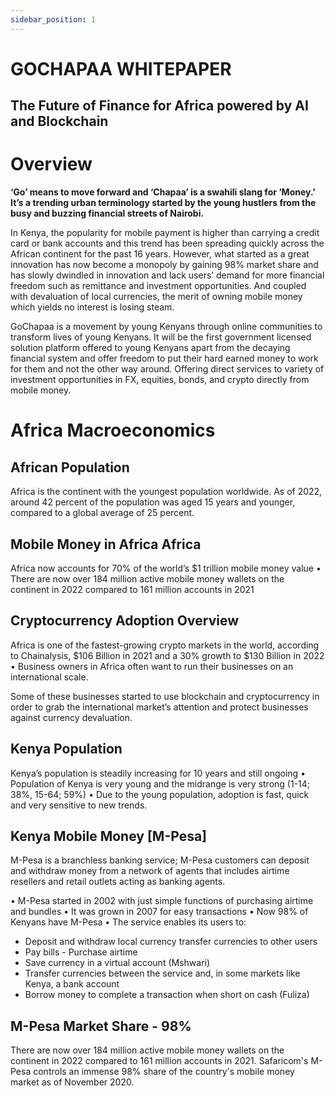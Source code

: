 ```yaml
---
sidebar_position: 1
---
```




# GOCHAPAA WHITEPAPER

## The Future of Finance for Africa powered by AI and Blockchain



# Overview

**‘Go’ means to move forward and ‘Chapaa’ is a swahili slang for ‘Money.’ It’s a trending urban terminology started by the young hustlers from the busy and buzzing financial streets of Nairobi.**

In Kenya, the popularity for mobile payment is higher than carrying a credit card or bank accounts and this trend has been spreading quickly across the African continent for the past 16 years. However, what started as a great innovation has now become a monopoly by gaining 98% market share and has slowly dwindled in innovation and lack users’ demand for more financial freedom such as remittance and investment opportunities. And coupled with devaluation of local currencies, the merit of owning mobile money which yields no interest is losing steam.

GoChapaa is a movement by young Kenyans through online communities to transform lives of young Kenyans. It will be the first government licensed solution platform offered to young Kenyans apart from the decaying financial system and offer freedom to put their hard earned money to work for them and not the other way around. Offering direct services to variety of investment opportunities in FX, equities, bonds, and crypto directly from mobile money.

# Africa Macroeconomics

## African Population

Africa is the continent with the youngest population worldwide. As of 2022, around 42 percent of the population was aged 15 years and younger, compared to a global average of 25 percent.

## Mobile Money in Africa Africa

Africa now accounts for 70% of the world’s $1 trillion mobile money value • There are now over 184 million active mobile money wallets on the continent in 2022 compared to 161 million accounts in 2021

## Cryptocurrency Adoption Overview 

Africa is one of the fastest-growing crypto markets in the world, according to Chainalysis, $106 Billion in 2021 and a 30% growth to $130 Billion in 2022 • Business owners in Africa often want to run their businesses on an international scale. 

Some of these businesses started to use blockchain and cryptocurrency in order to grab the international market’s attention and protect businesses against currency devaluation.

## Kenya Population

Kenya’s population is steadily increasing for 10 years and still ongoing • Population of Kenya is very young and the midrange is very strong (1-14; 38%, 15-64; 59%) • Due to the young population, adoption is fast, quick and very sensitive to new trends.

## Kenya Mobile Money [M-Pesa] 
M-Pesa is a branchless banking service; M-Pesa customers can deposit and withdraw money from a network of agents that includes airtime resellers and retail outlets acting as banking agents.

• M-Pesa started in 2002 with just simple functions of purchasing airtime and bundles 
• It was grown in 2007 for easy transactions • Now 98% of Kenyans have M-Pesa 
• The service enables its users to: 
- Deposit and withdraw local currency transfer currencies to other users
- Pay bills - Purchase airtime 
- Save currency in a virtual account (Mshwari) 
- Transfer currencies between the service and, in some markets like Kenya, a bank account 
- Borrow money to complete a transaction when short on cash (Fuliza) 

## M-Pesa Market Share - 98% 
There are now over 184 million active mobile money wallets on the continent in 2022 compared to 161 million accounts in 2021. Safaricom's M-Pesa controls an immense 98% share of the country's mobile money market as of November 2020.
